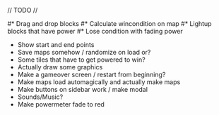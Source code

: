 // TODO //

#* Drag and drop blocks
#* Calculate wincondition on map
#* Lightup blocks that have power
#* Lose condition with fading power
* Show start and end points
* Save maps somehow / randomize on load or?
* Some tiles that have to get powered to win?
* Actually draw some graphics
* Make a gameover screen / restart from beginning?
* Make maps load automagically and actually make maps
* Make buttons on sidebar work / make modal
* Sounds/Music?
* Make powermeter fade to red